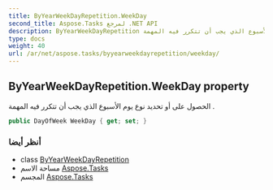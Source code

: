 ```yaml
---
title: ByYearWeekDayRepetition.WeekDay
second_title: Aspose.Tasks لمرجع .NET API
description: ByYearWeekDayRepetition ملكية. الحصول على أو تحديد نوع يوم الأسبوع الذي يجب أن تتكرر فيه المهمة .
type: docs
weight: 40
url: /ar/net/aspose.tasks/byyearweekdayrepetition/weekday/
---
```

## ByYearWeekDayRepetition.WeekDay property

الحصول على أو تحديد نوع يوم الأسبوع الذي يجب أن تتكرر فيه المهمة .

```csharp
public DayOfWeek WeekDay { get; set; }
```

### أنظر أيضا

* class [ByYearWeekDayRepetition](../)
* مساحة الاسم [Aspose.Tasks](../../byyearweekdayrepetition/)
* المجسم [Aspose.Tasks](../../../)


